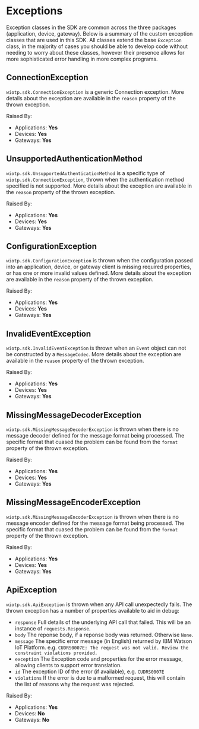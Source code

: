 # Exceptions

Exception classes in the SDK are common across the three packages (application, device, gateway). Below is a summary of the custom exception classes that are used in this SDK.  All classes extend the base `Exception` class, in the majority of cases you should be able to develop code without needing to worry about these classes, however their presence allows for more sophisticated error handling in more complex programs.

## ConnectionException

`wiotp.sdk.ConnectionException` is a generic Connection exception.  More details about the exception are available in the `reason` property of the thrown exception.

Raised By:

- Applications: **Yes**
- Devices: **Yes**
- Gateways: **Yes**

## UnsupportedAuthenticationMethod

`wiotp.sdk.UnsupportedAuthenticationMethod` is a specific type of `wiotp.sdk.ConnectionException`, thrown when the authentication method specified is not supported.  More details about the exception are available in the `reason` property of the thrown exception.

Raised By:

- Applications: **Yes**
- Devices: **Yes**
- Gateways: **Yes**


## ConfigurationException

`wiotp.sdk.ConfigurationException` is thrown when the configuration passed into an application, device, or gateway client is missing required properties, or has one or more invalid values defined.  More details about the exception are available in the `reason` property of the thrown exception.

Raised By:

- Applications: **Yes**
- Devices: **Yes**
- Gateways: **Yes**

## InvalidEventException

`wiotp.sdk.InvalidEventException` is thrown when an `Event` object can not be constructed by a `MessageCodec`.  More details about the exception are available in the `reason` property of the thrown exception.

Raised By:

- Applications: **Yes**
- Devices: **Yes**
- Gateways: **Yes**

## MissingMessageDecoderException

`wiotp.sdk.MissingMessageDecoderException` is thrown when there is no message decoder defined for the message format being processed.  The specific format that cuased the problem can be found from the `format` property of the thrown exception.

Raised By:

- Applications: **Yes**
- Devices: **Yes**
- Gateways: **Yes**

## MissingMessageEncoderException

`wiotp.sdk.MissingMessageEncoderException` is thrown when there is no message encoder defined for the message format being processed.  The specific format that cuased the problem can be found from the `format` property of the thrown exception.

Raised By:

- Applications: **Yes**
- Devices: **Yes**
- Gateways: **Yes**

## ApiException

`wiotp.sdk.ApiException` is thrown when any API call unexpectedly fails. The thrown exception has a number of properties available to aid in debug:

- `response` Full details of the underlying API call that failed. This will be an instance of `requests.Response`.
- `body` The reponse body, if a reponse body was returned.  Otherwise `None`.
- `message` The specific error message (in English) returned by IBM Watson IoT Platform.  e.g. `CUDRS0007E: The request was not valid. Review the constraint violations provided.`
- `exception` The Exception code and properties for the error message, allowing clients to support error translation.
- `id` The exception ID of the error (if available), e.g. `CUDRS0007E`
- `violations` If the error is due to a malformed request, this will contain the list of reasons why the request was rejected.

Raised By:

- Applications: **Yes**
- Devices: **No**
- Gateways: **No**
